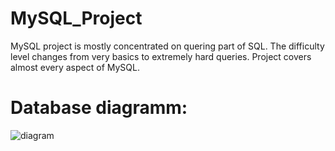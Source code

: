 # MySQL_Project
MySQL project is mostly concentrated on quering part of SQL. The difficulty level changes from very basics to extremely hard queries.
Project covers almost every aspect of MySQL.

# Database diagramm:
![diagram](https://user-images.githubusercontent.com/106172218/188219080-54ca9cf5-ce2e-45b2-a038-1197ae99f173.JPG)
